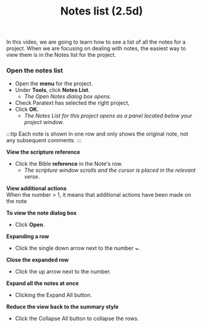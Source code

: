 ﻿---
title:  Notes list (2.5d)
---
In this video, we are going to learn how to see a list of all the notes for a project. When we are focusing on dealing with notes, the easiest way to view them is in the Notes list for the project.

### Open the notes list

-  Open the **menu** for the project.
-  Under **Tools**, click **Notes List**.
    -  *The Open Notes dialog box opens*.
-  Check Paratext has selected the right project,
-  Click **OK**.
    -  *The Notes List for this project opens as a panel located below your project window*.

:::tip
Each note is shown in one row and only shows the original note, not any subsequent comments.
:::

**View the scripture reference**  
-  Click the Bible **reference** in the Note's row.
    -  *The scripture window scrolls and the cursor is placed in the relevant verse*.

**View additional actions**  
When the number \> 1, it means that additional actions have been made on the note

**To view the note dialog box**  
-  Click **Open**.

**Expanding a row**  
-  Click the single down arrow next to the number **⌄**.

**Close the expanded row**  
-  Click the up arrow next to the number.

**Expand all the notes at once**  
-  Clicking the Expand All button.

**Reduce the view back to the summary style**  
-  Click the Collapse All button to collapse the rows.

